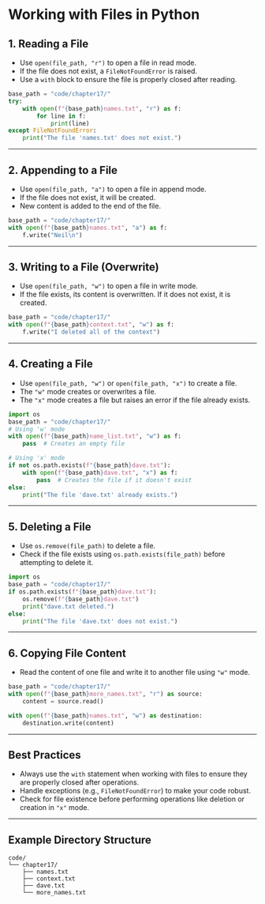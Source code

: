 # Working with Files in Python

## 1. **Reading a File**

- Use `open(file_path, "r")` to open a file in read mode.
- If the file does not exist, a `FileNotFoundError` is raised.
- Use a `with` block to ensure the file is properly closed after reading.

```python
base_path = "code/chapter17/"
try:
    with open(f"{base_path}names.txt", "r") as f:
        for line in f:
            print(line)
except FileNotFoundError:
    print("The file 'names.txt' does not exist.")
```

---

## 2. **Appending to a File**

- Use `open(file_path, "a")` to open a file in append mode.
- If the file does not exist, it will be created.
- New content is added to the end of the file.

```python
base_path = "code/chapter17/"
with open(f"{base_path}names.txt", "a") as f:
    f.write("Neil\n")
```

---

## 3. **Writing to a File (Overwrite)**

- Use `open(file_path, "w")` to open a file in write mode.
- If the file exists, its content is overwritten. If it does not exist, it is created.

```python
base_path = "code/chapter17/"
with open(f"{base_path}context.txt", "w") as f:
    f.write("I deleted all of the context")
```

---

## 4. **Creating a File**

- Use `open(file_path, "w")` or `open(file_path, "x")` to create a file.
- The `"w"` mode creates or overwrites a file.
- The `"x"` mode creates a file but raises an error if the file already exists.

```python
import os
base_path = "code/chapter17/"
# Using 'w' mode
with open(f"{base_path}name_list.txt", "w") as f:
    pass  # Creates an empty file

# Using 'x' mode
if not os.path.exists(f"{base_path}dave.txt"):
    with open(f"{base_path}dave.txt", "x") as f:
        pass  # Creates the file if it doesn't exist
else:
    print("The file 'dave.txt' already exists.")
```

---

## 5. **Deleting a File**

- Use `os.remove(file_path)` to delete a file.
- Check if the file exists using `os.path.exists(file_path)` before attempting to delete it.

```python
import os
base_path = "code/chapter17/"
if os.path.exists(f"{base_path}dave.txt"):
    os.remove(f"{base_path}dave.txt")
    print("dave.txt deleted.")
else:
    print("The file 'dave.txt' does not exist.")
```

---

## 6. **Copying File Content**

- Read the content of one file and write it to another file using `"w"` mode.

```python
base_path = "code/chapter17/"
with open(f"{base_path}more_names.txt", "r") as source:
    content = source.read()

with open(f"{base_path}names.txt", "w") as destination:
    destination.write(content)
```

---

## Best Practices

- Always use the `with` statement when working with files to ensure they are properly closed after operations.
- Handle exceptions (e.g., `FileNotFoundError`) to make your code robust.
- Check for file existence before performing operations like deletion or creation in `"x"` mode.

---

## Example Directory Structure

```
code/
└── chapter17/
    ├── names.txt
    ├── context.txt
    ├── dave.txt
    └── more_names.txt
```
